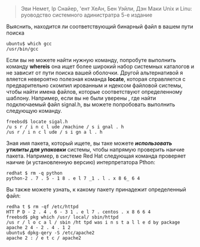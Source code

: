 > Эви Немет, Iр Снайер, 'ент ХеАн, Бен Уэйли, Дэн Маки
> Unix и Linu: руоводство системного адинистратра
> 5-е издание

Выяснить, находится ли соответствующий бинарный файл в вашем пути поиска
```
ubuntu$ which gcc
/usr/Ьin/gcc
```
Если вы не можете найти нужную команду, попробуте выполнить команду **whereis**
она ищет более широкий набор системных каталогов и не зависит от пути поиска вашей
оболочки.
Другой альтернативой я вляется невероятно полезная команда **locate**, которая
справляется с предварительно скомпил ированным и ндексом файловой системы, чтобы
найти имена файлов, которые соответствуют определенному шаблону.
Например, если вы не были уверены , где найти подключаемый файл signal.h, вы можете попробовать выполнить следующую команду.
```
freebsd$ locate sigal.h
/u s r / i n c l ude /machine / s i gnal . h
/us r / i n c l ude / s i gn a l . h
```
Зная имя пакета, который ищете, вы таке можете ***использовать утилиты для упаковки*** системы, чтобы напрямую проверить наичие пакета. Например, в системе Red Hat
следующая команда проверяет наичие (и установленную версию) интерпретатора Pthon:
```
redhat $ rm -q python
python-2 . 7 . 5 - 1 8 . e l 7 _1 . l . x 8 6_ 6 4
```
Вы также можете узнать, к какому пакету принадежит определенный файл:
```
redha t $ rm -qf /etc/httpd
HTT P D - 2 . 4 . 6 - 3 1 . e l 7 . centos . x 8 6 6 4
freebsd$ pkg which /usr/ local/ sbin/httpd
/us r / l o c a l / sЬin /ht tpd was i n s t a l l e d Ьу package apache 2 4 - 2 . 4 . 1 2
ubuntu$ dpkg-qery -S /etc/apache2
apache 2 : / e t c / apache2
```






























